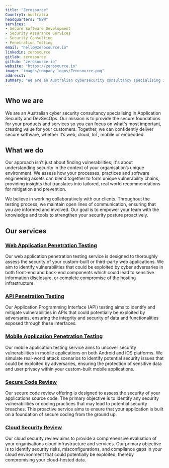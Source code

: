 ```yaml
---
title: "Zerosource"
Country1: Australia
headquarters: "NSW"
services:                     
- Secure Software Development
- Security Assurance Services
- Security Consulting
- Penetration Testing
email: "hello@zerosource.io"
linkedin: zerosource
gitlab: zerosource
github: "zerosource-io"
website: "https://zerosource.io"
image: "images/company_logos/Zerosource.png"
address1: 
summary: "We are an Australian cybersecurity consultancy specialising in Application Security and DevSecOps. Our mission is to provide the secure foundations for your products and services so you can focus on what's most important, creating value for your customers. Together, we can confidently deliver secure software, whether it’s web, cloud, IoT, mobile or embedded."
---
```


## Who we are                     
We are an Australian cyber security consultancy specialising in Application Security and DevSecOps. Our mission is to provide the secure foundations for your products and services so you can focus on what's most important, creating value for your customers. Together, we can confidently deliver secure software, whether it’s web, cloud, IoT, mobile or embedded.

## What we do
Our approach isn’t just about finding vulnerabilities; it's about understanding security in the context of your organisation’s unique environment. We assess how your processes, practices and software engineering assets can blend together to form unique vulnerability chains, providing insights that translates into tailored, real world recommendations for mitigation and prevention. 
 
We believe in working collaboratively with our clients. Throughout the testing process, we maintain open lines of communication, ensuring that you are informed and involved. Our goal is to empower your team with the knowledge and tools to strengthen your security posture proactively.

## Our services
### [Web Application Penetration Testing](https://www.zerosource.io/services/)

Our web application penetration testing service is designed to thoroughly assess the security of your custom-built or third-party web applications. We aim to identify vulnerabilities that could be exploited by cyber adversaries in both front-end and back-end components which could lead to sensitive information disclosure, or complete compromise of the hosting infrastructure. 

### [API Penetration Testing](https://www.zerosource.io/services/)

Our Application Programming Interface (API) testing aims to identify and mitigate vulnerabilities in APIs that could potentially be exploited by adversaries, ensuring the integrity and security of data and functionalities exposed through these interfaces. 

### [Mobile Application Penetration Testing](https://www.zerosource.io/services/)

Our mobile application testing service aims to uncover security vulnerabilities in mobile applications on both Android and iOS platforms. We simulate real-world attack scenarios to identify potential security issues that could be exploited by adversaries, ensuring the protection of sensitive data and user privacy within your custom-built mobile applications.

### [Secure Code Review](https://www.zerosource.io/services/)

Our secure code review offering is designed to assess the security of your applications source code. The primary objective is to identify any security vulnerabilities or coding practices that may lead to potential security breaches. This proactive service aims to ensure that your application is built on a foundation of secure coding from the ground up. 

### [Cloud Security Review](https://www.zerosource.io/services/)

Our cloud security review aims to provide a comprehensive evaluation of your organisations cloud infrastructure and services. Our primary objective is to identify security risks, misconfigurations, and compliance gaps in your cloud environment that could potentially be exploited, thereby compromising your cloud-hosted data. 
